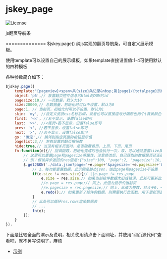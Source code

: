jskey_page
==============
[![License](https://img.shields.io/badge/license-Apache%202-4EB1BA.svg)](https://www.apache.org/licenses/LICENSE-2.0.html)

js翻页导航条

==============
$jskey.page() 纯js实现的翻页导航条，可自定义展示模板。

使用template可以设置自己的展示模板，如果template直接设置值:1-4可使用默认的四种模板

各种参数简介如下：
```javascript
$jskey.page({
	template:"{pageview}<span>共{size}条记录&nbsp;第{page}/{totalpage}页&nbsp;</span>{prev}{first}{pagelist}{last}{next}<span>&nbsp;转到第</span>{skip}<span>页</span>{go}<span>&nbsp;每页</span>{pagesize}",
	object:'p6',// 放置翻页控件信息的html的DOM的id
	pagesize:10,// 一页数量，默认为10
	size:20000,// 总数据量，初始化时可以不设置，默认为0
	page:1, // 当前页，初始化时可以不设置，默认为1
	skin: 'my', //自定义皮肤css名称后缀，或者也可以直接逗号分隔颜色两个(背景颜色,文本颜色):'#00AA91,#ffffff'
    first: '<<', //若不显示，设置false即可
    last: '>>', //<尾页>若不显示，设置false即可
    prev: '<', //若不显示，设置false即可
    next: '>', //若不显示，设置false即可
    go: '确定',// 跳转到指定页面的按钮显示值
    pagelist:3,// 左右留置的翻页按钮数
    hide:true,// 当没有相关页面时，是否隐藏首页、上页、下页、尾页
	fn:function(e){// 回调函数，初始化完成时也会执行一次，故，可以通过重置size属性，并调用redo()函数重绘翻页导航条
		// 这里可以重置page和pagesize等属性，注意修改后，自己获取的数据是否还正确喔
		// 例：假设异步返回的res值是:{"size":100, "page":2, "pagesize":10,"totalpage":10, "rows":[{"id":"1"},{"id":"2"},{"id":"3"}]}
		$.getJSON('./data.json?page='+e.page+'&pagesize='+e.pagesize+'&r='+new Date(), function(res){
			// 1、每次都重置数据，此示例是静态json，估此page和pagesize不设置
			if(e.size != res.size){// ||e.page != res.page
				e.size = res.size;// 如果当前控件数据太旧或错误，此处可更新此数据，也可不更新（当后台数据总数变化时可实时更新）
				//e.page = res.page;// 同上，此值为显示的当前页
				//e.pagesize = res.pagesize;// 同上，此值为整数，且大于0，一般初始化时指定后几乎不会变化
				e.redo();// 如果更新了控件的数据，则需要执行此函数，用于更新页面内容
			}
			// 此处可以循环res.rows渲染数据表
			// ...
			fn(e);
		});
	}
});
```


下面是比较全面的演示及说明，相关使用请点击下面网址，并使用"网页源代码"查看吧，就不另写说明了，麻烦
* [示例](https://rawgit.com/skeychen/jskey_page/master/jskey_page.html)